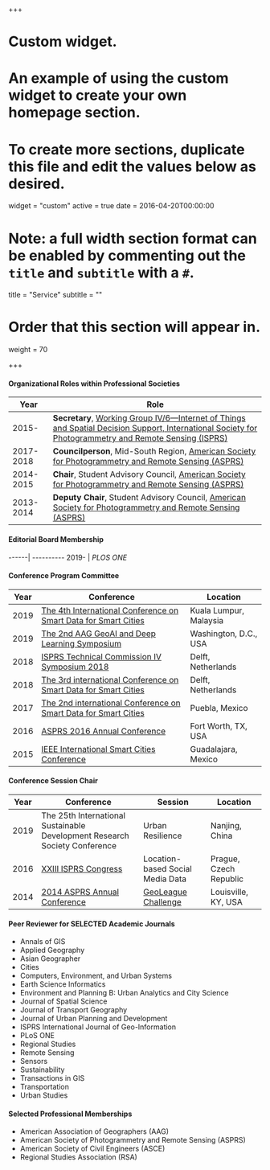 +++
# Custom widget.
# An example of using the custom widget to create your own homepage section.
# To create more sections, duplicate this file and edit the values below as desired.
widget = "custom"
active = true
date = 2016-04-20T00:00:00

# Note: a full width section format can be enabled by commenting out the `title` and `subtitle` with a `#`.
title = "Service"
subtitle = ""

# Order that this section will appear in.
weight = 70

+++

#### Organizational Roles within Professional Societies
Year         | Role
-------------| ------------- 
2015-        | **Secretary**, [Working Group IV/6—Internet of Things and Spatial Decision Support, International Society for Photogrammetry and Remote Sensing (ISPRS)](http://www2.isprs.org/commissions/comm4/wg6.html)
2017- 2018   | **Councilperson**, Mid-South Region, [American Society for Photogrammetry and Remote Sensing (ASPRS)](https://www.asprs.org/)
2014-2015    | **Chair**, Student Advisory Council, [American Society for Photogrammetry and Remote Sensing (ASPRS)](https://www.asprs.org/)
2013-2014    | **Deputy Chair**, Student Advisory Council, [American Society for Photogrammetry and Remote Sensing (ASPRS)](https://www.asprs.org/)

#### Editorial Board Membership
------| ----------
2019- | *PLOS ONE*


#### Conference Program Committee
Year| Conference|Location
----| ----------|-------- 
2019|[The 4th International Conference on Smart Data for Smart Cities](https://www.geoinfo.utm.my/sdsc2019/)|Kuala Lumpur, Malaysia
2019|[The 2nd AAG GeoAI and Deep Learning Symposium](https://www.acsu.buffalo.edu/~yhu42/files/2019_AAG_GeoAI_Symposium.pdf)|Washington, D.C., USA
2018|[ISPRS Technical Commission IV Symposium 2018](http://www.isprs.org/tc4-symposium2018/)|Delft, Netherlands
2018|[The 3rd international Conference on Smart Data for Smart Cities](http://sdsc2018.hft-stuttgart.de/)|Delft, Netherlands
2017|[The 2nd international Conference on Smart Data for Smart Cities](http://ing.pue.itesm.mx/udms2017/)|Puebla, Mexico
2016|[ASPRS 2016 Annual Conference](http://conferences.asprs.org/archives/Fort-Worth-2016/Ft-Worth-2016-Home)|Fort Worth, TX, USA
2015|[IEEE International Smart Cities Conference](http://sites.ieee.org/isc2-2015/)|Guadalajara, Mexico

#### Conference Session Chair
Year| Conference|Session|Location
----| ----------|-------|--------
2019|The 25th International Sustainable Development Research Society Conference|Urban Resilience|Nanjing, China
2016|[XXIII ISPRS Congress](http://www.isprs2016-prague.com/)|Location-based Social Media Data|Prague, Czech Republic
2014|[2014 ASPRS Annual Conference](http://conferences.asprs.org/archives/Louisville-2014/blog)|[GeoLeague Challenge](https://www.asprs.org/student/geoleague-challenge-2014.html)|Louisville, KY, USA

#### Peer Reviewer for SELECTED Academic Journals
- Annals of GIS
- Applied Geography
- Asian Geographer
- Cities
- Computers, Environment, and Urban Systems
- Earth Science Informatics
- Environment and Planning B: Urban Analytics and City Science
- Journal of Spatial Science
- Journal of Transport Geography
- Journal of Urban Planning and Development
- ISPRS International Journal of Geo-Information
- PLoS ONE
- Regional Studies
- Remote Sensing
- Sensors
- Sustainability
- Transactions in GIS
- Transportation
- Urban Studies


#### Selected Professional Memberships
- American Association of Geographers (AAG)
- American Society of Photogrammetry and Remote Sensing (ASPRS)
- American Society of Civil Engineers (ASCE)
- Regional Studies Association (RSA)